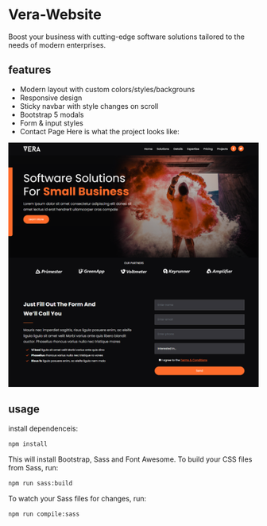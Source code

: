 # Vera-Website
Boost your business with cutting-edge software solutions tailored to the needs of modern enterprises.

## features
* Modern layout with custom colors/styles/backgrouns
* Responsive design
* Sticky navbar with style changes on scroll
* Bootstrap 5 modals
* Form & input styles
* Contact Page
Here is what the project looks like:
<img src="./images/screen.png"  />


## usage
install dependenceis:
```bash
npm install
```

This will install Bootstrap, Sass and Font Awesome. To build your CSS files from Sass, run:

```bash
npm run sass:build
```

To watch your Sass files for changes, run:

```bash
npm run compile:sass
```
